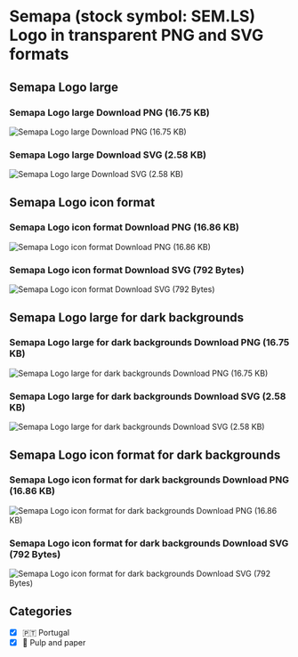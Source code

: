 # Semapa (stock symbol: SEM.LS) Logo in transparent PNG and SVG formats

## Semapa Logo large

### Semapa Logo large Download PNG (16.75 KB)

![Semapa Logo large Download PNG (16.75 KB)](/img/orig/SEM.LS_BIG-8a852e1c.png)

### Semapa Logo large Download SVG (2.58 KB)

![Semapa Logo large Download SVG (2.58 KB)](/img/orig/SEM.LS_BIG-b6a6f5a1.svg)

## Semapa Logo icon format

### Semapa Logo icon format Download PNG (16.86 KB)

![Semapa Logo icon format Download PNG (16.86 KB)](/img/orig/SEM.LS-abde3658.png)

### Semapa Logo icon format Download SVG (792 Bytes)

![Semapa Logo icon format Download SVG (792 Bytes)](/img/orig/SEM.LS-307d0bba.svg)

## Semapa Logo large for dark backgrounds

### Semapa Logo large for dark backgrounds Download PNG (16.75 KB)

![Semapa Logo large for dark backgrounds Download PNG (16.75 KB)](/img/orig/SEM.LS_BIG.D-605290e7.png)

### Semapa Logo large for dark backgrounds Download SVG (2.58 KB)

![Semapa Logo large for dark backgrounds Download SVG (2.58 KB)](/img/orig/SEM.LS_BIG.D-e5da5efa.svg)

## Semapa Logo icon format for dark backgrounds

### Semapa Logo icon format for dark backgrounds Download PNG (16.86 KB)

![Semapa Logo icon format for dark backgrounds Download PNG (16.86 KB)](/img/orig/SEM.LS.D-00fed2d8.png)

### Semapa Logo icon format for dark backgrounds Download SVG (792 Bytes)

![Semapa Logo icon format for dark backgrounds Download SVG (792 Bytes)](/img/orig/SEM.LS.D-3639cbc7.svg)



## Categories
- [x] 🇵🇹 Portugal
- [x] 📄 Pulp and paper
